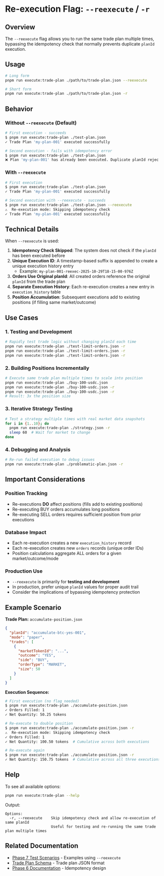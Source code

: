 # Re-execution Flag: `--reexecute` / `-r`

## Overview

The `--reexecute` flag allows you to run the same trade plan multiple times, bypassing the idempotency check that normally prevents duplicate `planId` execution.

## Usage

```bash
# Long form
pnpm run execute:trade-plan ./path/to/trade-plan.json --reexecute

# Short form
pnpm run execute:trade-plan ./path/to/trade-plan.json -r
```

## Behavior

### Without `--reexecute` (Default)

```bash
# First execution - succeeds
$ pnpm run execute:trade-plan ./test-plan.json
✓ Trade Plan 'my-plan-001' executed successfully

# Second execution - fails with idempotency error
$ pnpm run execute:trade-plan ./test-plan.json
❌ Plan 'my-plan-001' has already been executed. Duplicate planId rejected for idempotency.
```

### With `--reexecute`

```bash
# First execution
$ pnpm run execute:trade-plan ./test-plan.json
✓ Trade Plan 'my-plan-001' executed successfully

# Second execution with --reexecute - succeeds
$ pnpm run execute:trade-plan ./test-plan.json --reexecute
⚠️  Re-execution mode: Skipping idempotency check
✓ Trade Plan 'my-plan-001' executed successfully
```

## Technical Details

When `--reexecute` is used:

1. **Idempotency Check Skipped**: The system does not check if the `planId` has been executed before
2. **Unique Execution ID**: A timestamp-based suffix is appended to create a unique execution history entry
   - Example: `my-plan-001-reexec-2025-10-29T18-15-00-976Z`
3. **Orders Use Original planId**: All created orders reference the original `planId` from the trade plan
4. **Separate Execution History**: Each re-execution creates a new entry in `execution_history` table
5. **Position Accumulation**: Subsequent executions add to existing positions (if filling same market/outcome)

## Use Cases

### 1. Testing and Development
```bash
# Rapidly test trade logic without changing planId each time
pnpm run execute:trade-plan ./test-limit-orders.json -r
pnpm run execute:trade-plan ./test-limit-orders.json -r
pnpm run execute:trade-plan ./test-limit-orders.json -r
```

### 2. Building Positions Incrementally
```bash
# Execute same trade plan multiple times to scale into position
pnpm run execute:trade-plan ./buy-100-usdc.json
pnpm run execute:trade-plan ./buy-100-usdc.json -r
pnpm run execute:trade-plan ./buy-100-usdc.json -r
# Result: 3x the position size
```

### 3. Iterative Strategy Testing
```bash
# Test a strategy multiple times with real market data snapshots
for i in {1..10}; do
  pnpm run execute:trade-plan ./strategy.json -r
  sleep 60  # Wait for market to change
done
```

### 4. Debugging and Analysis
```bash
# Re-run failed execution to debug issues
pnpm run execute:trade-plan ./problematic-plan.json -r
```

## Important Considerations

### Position Tracking
- Re-executions **DO** affect positions (fills add to existing positions)
- Re-executing BUY orders accumulates long positions
- Re-executing SELL orders requires sufficient position from prior executions

### Database Impact
- Each re-execution creates a new `execution_history` record
- Each re-execution creates new `orders` records (unique order IDs)
- Position calculations aggregate ALL orders for a given market/outcome/mode

### Production Use
- `--reexecute` is primarily for **testing and development**
- In production, prefer unique `planId` values for proper audit trail
- Consider the implications of bypassing idempotency protection

## Example Scenario

**Trade Plan:** `accumulate-position.json`
```json
{
  "planId": "accumulate-btc-yes-001",
  "mode": "paper",
  "trades": [
    {
      "marketTokenId": "...",
      "outcome": "YES",
      "side": "BUY",
      "orderType": "MARKET",
      "size": 50
    }
  ]
}
```

**Execution Sequence:**
```bash
# First execution (no flag needed)
$ pnpm run execute:trade-plan ./accumulate-position.json
✓ Orders Filled: 1
✓ Net Quantity: 50.25 tokens

# Re-execute to double position
$ pnpm run execute:trade-plan ./accumulate-position.json -r
⚠️  Re-execution mode: Skipping idempotency check
✓ Orders Filled: 1
✓ Net Quantity: 100.50 tokens  # Cumulative across both executions

# Re-execute again
$ pnpm run execute:trade-plan ./accumulate-position.json -r
✓ Net Quantity: 150.75 tokens  # Cumulative across all three executions
```

## Help

To see all available options:
```bash
pnpm run execute:trade-plan --help
```

Output:
```
Options:
  -r, --reexecute    Skip idempotency check and allow re-execution of same planId
                     Useful for testing and re-running the same trade plan multiple times
```

## Related Documentation

- [Phase 7 Test Scenarios](../system-test/trade-plans/README-PHASE-7.md) - Examples using `--reexecute`
- [Trade Plan Schema](./schemas/trade-plan-v0.0.7.schema.json) - Trade plan JSON format
- [Phase 6 Documentation](./design-betteroms-v1.md#phase-6) - Idempotency design
